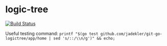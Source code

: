 logic-tree
===============

[![Build Status](https://travis-ci.org/jadekler/git-go-logictree.svg?branch=master)](https://travis-ci.org/jadekler/git-go-logictree)

Useful testing command: `printf "$(go test github.com/jadekler/git-go-logictree/app/home | sed 's/::/\\n/g')" && echo;`
